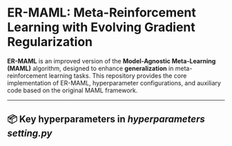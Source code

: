 # ER-MAML: Meta-Reinforcement Learning with Evolving Gradient Regularization
**ER-MAML** is an improved version of the **Model-Agnostic Meta-Learning (MAML)** algorithm, designed to enhance **generalization** in meta-reinforcement learning tasks. This repository provides the core implementation of ER-MAML, hyperparameter configurations, and auxiliary code based on the original MAML framework.

---

## 📦 Key hyperparameters in *hyperparameters setting.py*